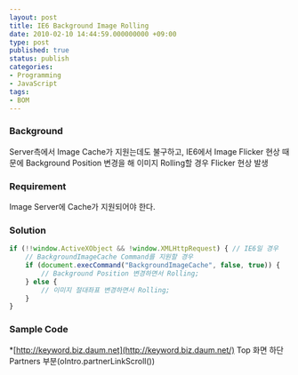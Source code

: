 ```yaml
---
layout: post
title: IE6 Background Image Rolling
date: 2010-02-10 14:44:59.000000000 +09:00
type: post
published: true
status: publish
categories:
- Programming
- JavaScript
tags:
- BOM
---
```


### Background
Server측에서 Image Cache가 지원는데도 불구하고, IE6에서 Image Flicker 현상 때문에 Background Position 변경을 해 이미지 Rolling할 경우 Flicker 현상 발생

### Requirement
Image Server에 Cache가 지원되어야 한다.

### Solution
```js
if (!!window.ActiveXObject && !window.XMLHttpRequest) { // IE6일 경우
    // BackgroundImageCache Command를 지원할 경우
    if (document.execCommand("BackgroundImageCache", false, true)) {
        // Background Position 변경하면서 Rolling;
    } else {
        // 이미지 절대좌표 변경하면서 Rolling;
    }
}
```

### Sample Code
*[http://keyword.biz.daum.net](http://keyword.biz.daum.net/) Top 화면 하단 Partners 부분(oIntro.partnerLinkScroll())
